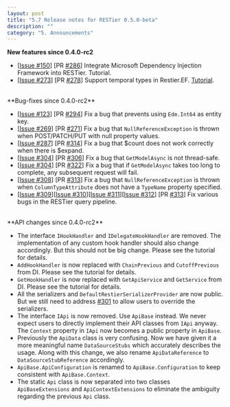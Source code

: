 ```yaml
---
layout: post
title: "5.7 Release notes for RESTier 0.5.0-beta"
description: ""
category: "5. Announcements"
---
```


**New features since 0.4.0-rc2**

 - [[Issue #150](https://github.com/OData/RESTier/issues/150)] [PR [#286](https://github.com/OData/RESTier/pull/286)] Integrate Microsoft Dependency Injection Framework into RESTier. Tutorial.
 - [[Issue #273](https://github.com/OData/RESTier/issues/273)] [PR [#278](https://github.com/OData/RESTier/pull/278)] Support temporal types in Restier.EF. [Tutorial](http://odata.github.io/RESTier/#03-07-Temporal).

<br/>
**Bug-fixes since 0.4.0-rc2**

 - [[Issue #123](https://github.com/OData/RESTier/issues/123)] [PR [#294](https://github.com/OData/RESTier/pull/294)] Fix a bug that prevents using `Edm.Int64` as entity key.
 - [[Issue #269](https://github.com/OData/RESTier/issues/269)] [PR [#271](https://github.com/OData/RESTier/pull/271)] Fix a bug that `NullReferenceException` is thrown when POST/PATCH/PUT with null property values.
 - [[Issue #287](https://github.com/OData/RESTier/issues/287)] [PR [#314](https://github.com/OData/RESTier/pull/314)] Fix a bug that $count does not work correctly when there is $expand.
 - [[Issue #304](https://github.com/OData/RESTier/issues/304)] [PR [#306](https://github.com/OData/RESTier/pull/306)] Fix a bug that `GetModelAsync` is not thread-safe.
 - [[Issue #304](https://github.com/OData/RESTier/issues/304)] [PR [#322](https://github.com/OData/RESTier/pull/322)] Fix a bug that if `GetModelAsync` takes too long to complete, any subsequent request will fail.
 - [[Issue #308](https://github.com/OData/RESTier/issues/308)] [PR [#313](https://github.com/OData/RESTier/pull/313)] Fix a bug that `NullReferenceException` is thrown when `ColumnTypeAttribute` does not have a `TypeName` property specified.
 - [[Issue #309](https://github.com/OData/RESTier/issues/309)][[Issue #310](https://github.com/OData/RESTier/issues/310)][[Issue #311](https://github.com/OData/RESTier/issues/311)][[Issue #312](https://github.com/OData/RESTier/issues/312)] [PR [#313](https://github.com/OData/RESTier/pull/313)] Fix various bugs in the RESTier query pipeline.

<br/>
**API changes since 0.4.0-rc2**

 - The interface `IHookHandler` and `IDelegateHookHandler` are removed. The implementation of any custom hook handler should also change accordingly. But this should not be big change. Please see the tutorial for details.
 - `AddHookHandler` is now replaced with `ChainPrevious` and `CutoffPrevious` from DI. Please see the tutorial for details.
 - `GetHookHandler` is now replaced with `GetApiService` and `GetService` from DI. Please see the tutorial for details.
 - All the serializers and `DefaultRestierSerializerProvider` are now public. But we still need to address [#301](https://github.com/OData/RESTier/issues/301) to allow users to override the serializers.
 - The interface `IApi` is now removed. Use `ApiBase` instead. We never expect users to directly implement their API classes from `IApi` anyway. The `Context` property in `IApi` now becomes a public property in `ApiBase`.
 - Previously the `ApiData` class is very confusing. Now we have given it a more meaningful name `DataSourceStubs` which accurately describes the usage. Along with this change, we also rename `ApiDataReference` to `DataSourceStubReference` accordingly.
 - `ApiBase.ApiConfiguration` is renamed to `ApiBase.Configuration` to keep consistent with `ApiBase.Context`.
 - The static `Api` class is now separated into two classes `ApiBaseExtensions` and `ApiContextExtensions` to eliminate the ambiguity regarding the previous `Api` class.